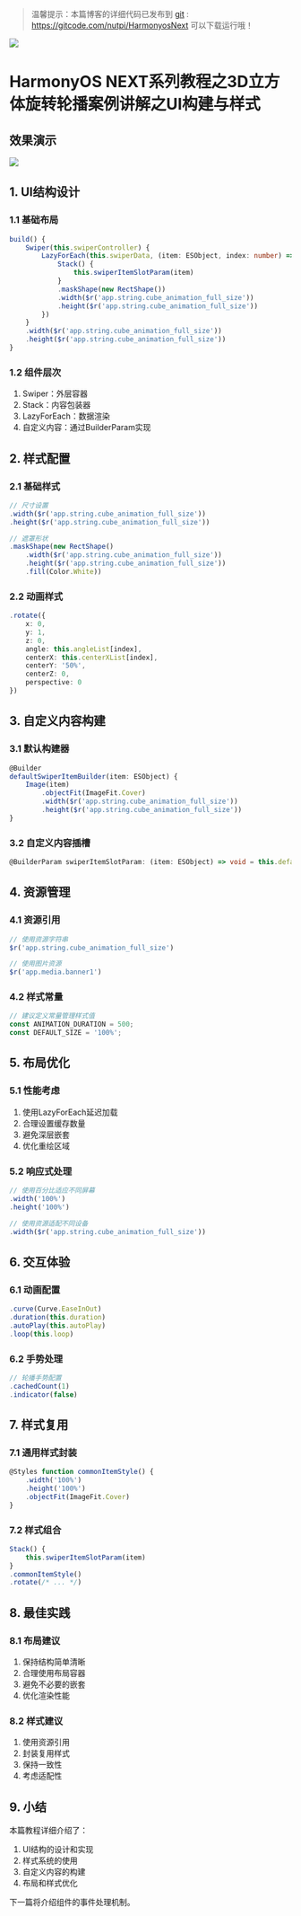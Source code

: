 > 温馨提示：本篇博客的详细代码已发布到 [git](https://gitcode.com/nutpi/HarmonyosNext) : https://gitcode.com/nutpi/HarmonyosNext 可以下载运行哦！


![](../images/img_b73b4fd9.png)


# HarmonyOS NEXT系列教程之3D立方体旋转轮播案例讲解之UI构建与样式
## 效果演示

![](../images/img_bd851d39.png)

## 1. UI结构设计

### 1.1 基础布局
```typescript
build() {
    Swiper(this.swiperController) {
        LazyForEach(this.swiperData, (item: ESObject, index: number) => {
            Stack() {
                this.swiperItemSlotParam(item)
            }
            .maskShape(new RectShape())
            .width($r('app.string.cube_animation_full_size'))
            .height($r('app.string.cube_animation_full_size'))
        })
    }
    .width($r('app.string.cube_animation_full_size'))
    .height($r('app.string.cube_animation_full_size'))
}
```

### 1.2 组件层次
1. Swiper：外层容器
2. Stack：内容包装器
3. LazyForEach：数据渲染
4. 自定义内容：通过BuilderParam实现

## 2. 样式配置

### 2.1 基础样式
```typescript
// 尺寸设置
.width($r('app.string.cube_animation_full_size'))
.height($r('app.string.cube_animation_full_size'))

// 遮罩形状
.maskShape(new RectShape()
    .width($r('app.string.cube_animation_full_size'))
    .height($r('app.string.cube_animation_full_size'))
    .fill(Color.White))
```

### 2.2 动画样式
```typescript
.rotate({
    x: 0,
    y: 1,
    z: 0,
    angle: this.angleList[index],
    centerX: this.centerXList[index],
    centerY: '50%',
    centerZ: 0,
    perspective: 0
})
```

## 3. 自定义内容构建

### 3.1 默认构建器
```typescript
@Builder
defaultSwiperItemBuilder(item: ESObject) {
    Image(item)
        .objectFit(ImageFit.Cover)
        .width($r('app.string.cube_animation_full_size'))
        .height($r('app.string.cube_animation_full_size'))
}
```

### 3.2 自定义内容插槽
```typescript
@BuilderParam swiperItemSlotParam: (item: ESObject) => void = this.defaultSwiperItemBuilder;
```

## 4. 资源管理

### 4.1 资源引用
```typescript
// 使用资源字符串
$r('app.string.cube_animation_full_size')

// 使用图片资源
$r('app.media.banner1')
```

### 4.2 样式常量
```typescript
// 建议定义常量管理样式值
const ANIMATION_DURATION = 500;
const DEFAULT_SIZE = '100%';
```

## 5. 布局优化

### 5.1 性能考虑
1. 使用LazyForEach延迟加载
2. 合理设置缓存数量
3. 避免深层嵌套
4. 优化重绘区域

### 5.2 响应式处理
```typescript
// 使用百分比适应不同屏幕
.width('100%')
.height('100%')

// 使用资源适配不同设备
.width($r('app.string.cube_animation_full_size'))
```

## 6. 交互体验

### 6.1 动画配置
```typescript
.curve(Curve.EaseInOut)
.duration(this.duration)
.autoPlay(this.autoPlay)
.loop(this.loop)
```

### 6.2 手势处理
```typescript
// 轮播手势配置
.cachedCount(1)
.indicator(false)
```

## 7. 样式复用

### 7.1 通用样式封装
```typescript
@Styles function commonItemStyle() {
    .width('100%')
    .height('100%')
    .objectFit(ImageFit.Cover)
}
```

### 7.2 样式组合
```typescript
Stack() {
    this.swiperItemSlotParam(item)
}
.commonItemStyle()
.rotate(/* ... */)
```

## 8. 最佳实践

### 8.1 布局建议
1. 保持结构简单清晰
2. 合理使用布局容器
3. 避免不必要的嵌套
4. 优化渲染性能

### 8.2 样式建议
1. 使用资源引用
2. 封装复用样式
3. 保持一致性
4. 考虑适配性

## 9. 小结

本篇教程详细介绍了：
1. UI结构的设计和实现
2. 样式系统的使用
3. 自定义内容的构建
4. 布局和样式优化

下一篇将介绍组件的事件处理机制。
